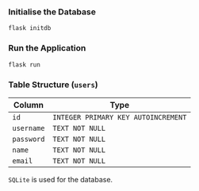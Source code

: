 ### Initialise the Database
```flask initdb```


### Run the Application
```flask run```


### Table Structure (`users`)
|   Column    |                Type                 |
| ----------- | ----------------------------------- |
| `id`        | `INTEGER PRIMARY KEY AUTOINCREMENT` |
| `username`  | `TEXT NOT NULL`                     |
| `password`  | `TEXT NOT NULL`                     |
| `name`      | `TEXT NOT NULL`                     |
| `email`     | `TEXT NOT NULL`                     |


`SQLite` is used for the database.
